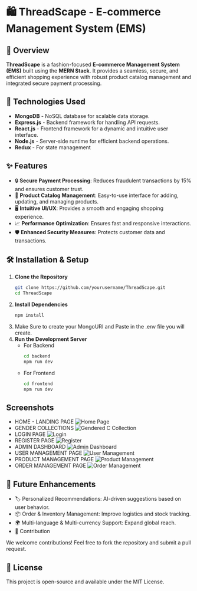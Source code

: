 # 🛍️ ThreadScape - E-commerce Management System (EMS)

## 📌 Overview
**ThreadScape** is a fashion-focused **E-commerce Management System (EMS)** built using the **MERN Stack**. It provides a seamless, secure, and efficient shopping experience with robust product catalog management and integrated secure payment processing.

## 🚀 Technologies Used
- **MongoDB** - NoSQL database for scalable data storage.
- **Express.js** - Backend framework for handling API requests.
- **React.js** - Frontend framework for a dynamic and intuitive user interface.
- **Node.js** - Server-side runtime for efficient backend operations.
- **Redux** - For state management

## ✨ Features
- 🔒 **Secure Payment Processing**: Reduces fraudulent transactions by 15% and ensures customer trust.
- 🛒 **Product Catalog Management**: Easy-to-use interface for adding, updating, and managing products.
- 🖥️ **Intuitive UI/UX**: Provides a smooth and engaging shopping experience.
- 📈 **Performance Optimization**: Ensures fast and responsive interactions.
- 🛡️ **Enhanced Security Measures**: Protects customer data and transactions.

## 🛠️ Installation & Setup
1. **Clone the Repository**  
   ```sh
   git clone https://github.com/yourusername/ThreadScape.git
   cd ThreadScape
2. **Install Dependencies**
   ```sh
   npm install
3. Make Sure to create your MongoURI and Paste in the .env file you will create.
4. **Run the Development Server**
   - For Backend
       ```sh
       cd backend
       npm run dev
    - For Frontend
      ```sh
      cd frontend
      npm run dev

## Screenshots
- HOME - LANDING PAGE
   ![Home Page](./assets/Home.png)
- GENDER COLLECTIONS 
   ![Gendered C Collection](./assets/GenderedCollection.png)
- LOGIN PAGE
   ![Login](./assets/Login.png)
- REGISTER PAGE
   ![Register](./assets/Register.png)
- ADMIN DASHBOARD
   ![Admin Dashboard](./assets/Admin_Dashboard.png)
- USER MANAGEMENT PAGE
   ![User Management](./assets/User_Management.png)
- PRODUCT MANAGEMENT PAGE
   ![Product Management](./assets/Product_Management.png)
- ORDER MANAGEMENT PAGE
   ![Order Management](./assets/Order_Management.png)



## 🔮 Future Enhancements
- 🏷️ Personalized Recommendations: AI-driven suggestions based on user behavior.
- 📦 Order & Inventory Management: Improve logistics and stock tracking.
- 🌍 Multi-language & Multi-currency Support: Expand global reach.
- 🤝 Contribution

We welcome contributions! Feel free to fork the repository and submit a pull request.

## 📜 License
This project is open-source and available under the MIT License.



  
